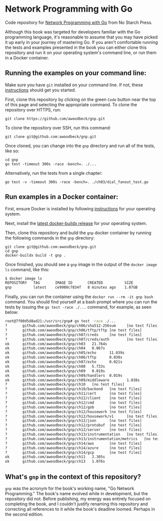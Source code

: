 # Network Programming with Go
Code repository for [Network Programming with Go](https://nostarch.com/networkprogrammingwithgo) from
No Starch Press.

Although this book was targeted for developers familiar with the Go programming language, it's
reasonable to assume that you may have picked it up early in your journey of mastering Go. If you
aren't comfortable running the tests and examples presented in the book you can either clone this
repository and run it on your operating system's command line, or run them in a Docker container.

## Running the examples on your command line:

Make sure you have `git` installed on your command line. If not, these [instructions](https://docs.github.com/en/github-cli)
should get you started.

First, clone this repository by clicking on the green `Code` button near the top of this page and
selecting the appropriate command. To clone the repository over HTTPS, run:

    git clone https://github.com/awoodbeck/gnp.git

To clone the repository over SSH, run this command:

    git clone git@github.com:awoodbeck/gnp.git

Once cloned, you can change into the `gnp` directory and run all of the tests, like so:

    cd gnp
    go test -timeout 300s -race -bench=. ./...
    
Alternatively, run the tests from a single chapter:

    go test -v -timeout 300s -race -bench=. ./ch03/dial_fanout_test.go

## Run examples in a Docker container:

First, ensure Docker is installed by following [instructions](https://docs.docker.com/engine/install/) for your operating system.

Next, install the [latest docker-buildx release](https://github.com/docker/buildx/releases/latest) for your operating system.

Then, clone this repository and build the `gnp` docker container by running the following commands 
in the `gnp` directory:

    git clone git@github.com:awoodbeck/gnp.git
    cd gnp
    docker-buildx build -t gnp .

Once finished, you should see a `gnp` image in the output of the `docker image ls`
command, like this:

```bash
$ docker image ls                                                                                                                                                                                             ✗ master
REPOSITORY   TAG       IMAGE ID       CREATED          SIZE
gnp          latest    ce9980c7834f   8 minutes ago    1.07GB
```

Finally, you can run the container using the `docker run --rm -it gnp bash`
command. You should find yourself at a bash prompt where you can run the tests
by issuing the `go test -race ./...` command, for example, as seen below:

```bash
root@7f00d5d8ad21:/usr/src/gnp# go test -race ./...
?       github.com/awoodbeck/gnp/ch06/sha512-256sum     [no test files]
?       github.com/awoodbeck/gnp/ch06/tftp/tftp [no test files]
?       github.com/awoodbeck/gnp/ch07/creds     [no test files]
?       github.com/awoodbeck/gnp/ch07/creds/auth        [no test files]
ok      github.com/awoodbeck/gnp/ch03   21.764s
ok      github.com/awoodbeck/gnp/ch04   0.067s
ok      github.com/awoodbeck/gnp/ch05/echo      11.039s
ok      github.com/awoodbeck/gnp/ch06/tftp      0.030s
ok      github.com/awoodbeck/gnp/ch07/echo      0.021s
ok      github.com/awoodbeck/gnp/ch08   5.733s
ok      github.com/awoodbeck/gnp/ch09   0.019s
ok      github.com/awoodbeck/gnp/ch09/handlers  0.019s
ok      github.com/awoodbeck/gnp/ch09/middleware        1.038s
?       github.com/awoodbeck/gnp/ch10   [no test files]
?       github.com/awoodbeck/gnp/ch10/backend   [no test files]
?       github.com/awoodbeck/gnp/ch11/cert      [no test files]
?       github.com/awoodbeck/gnp/ch12/client    [no test files]
?       github.com/awoodbeck/gnp/ch12/cmd       [no test files]
?       github.com/awoodbeck/gnp/ch12/gob       [no test files]
?       github.com/awoodbeck/gnp/ch12/housework [no test files]
?       github.com/awoodbeck/gnp/ch12/housework/v1      [no test files]
?       github.com/awoodbeck/gnp/ch12/json      [no test files]
?       github.com/awoodbeck/gnp/ch12/protobuf  [no test files]
?       github.com/awoodbeck/gnp/ch12/server    [no test files]
?       github.com/awoodbeck/gnp/ch13/instrumentation   [no test files]
?       github.com/awoodbeck/gnp/ch13/instrumentation/metrics   [no test files]
?       github.com/awoodbeck/gnp/ch14/aws       [no test files]
?       github.com/awoodbeck/gnp/ch14/azure     [no test files]
?       github.com/awoodbeck/gnp/ch14/gcp       [no test files]
ok      github.com/awoodbeck/gnp/ch11   2.305s
ok      github.com/awoodbeck/gnp/ch13   1.076s
```

## What's `gnp` in the context of this repository?

`gnp` was the acronym for the book's working name, "Go Network Programming." The book's name evolved 
while in development, but the repository did not. Before publishing, my energy was entirely focused
on completing the book, and I couldn't justify renaming this repository and correcting all
references to it while the book's deadline loomed. Perhaps in the second edition.
